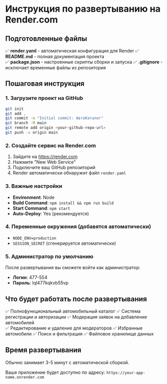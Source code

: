 # Инструкция по развертыванию на Render.com

## Подготовленные файлы

✅ **render.yaml** - автоматическая конфигурация для Render
✅ **README.md** - полная документация проекта  
✅ **package.json** - настроенные скрипты сборки и запуска
✅ **.gitignore** - исключает временные файлы из репозитория

## Пошаговая инструкция

### 1. Загрузите проект на GitHub
```bash
git init
git add .
git commit -m "Initial commit: АвтоКаталог"
git branch -M main
git remote add origin <your-github-repo-url>
git push -u origin main
```

### 2. Создайте сервис на Render.com
1. Зайдите на https://render.com
2. Нажмите "New Web Service"
3. Подключите ваш GitHub репозиторий
4. Render автоматически обнаружит файл `render.yaml`

### 3. Важные настройки
- **Environment**: Node
- **Build Command**: `npm install && npm run build`
- **Start Command**: `npm start`
- **Auto-Deploy**: Yes (рекомендуется)

### 4. Переменные окружения (добавятся автоматически)
- `NODE_ENV=production`
- `SESSION_SECRET` (сгенерируется автоматически)

### 5. Администратор по умолчанию
После развертывания вы сможете войти как администратор:
- **Логин**: 477-554
- **Пароль**: lql477kqkvb55vp

## Что будет работать после развертывания

✅ Полнофункциональный автомобильный каталог
✅ Система регистрации и авторизации
✅ Модерация заявок на добавление автомобилей  
✅ Редактирование и удаление для модераторов
✅ Избранные автомобили
✅ Поиск и фильтрация
✅ Файловое хранилище данных

## Время развертывания
Обычно занимает 3-5 минут с автоматической сборкой.

Ваше приложение будет доступно по адресу: `https://your-app-name.onrender.com`
